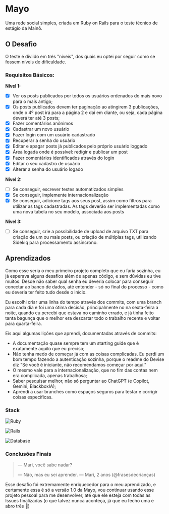 
# Mayo

Uma rede social simples, criada em Ruby on Rails para o teste técnico de estágio da Mainô.


## O Desafio

O teste é diviido em três "níveis", dos quais eu optei por seguir como se fossem níveis de dificuldade.

### Requisitos Básicos: 
**Nível 1:**
- [x]  Ver os posts publicados por todos os usuários ordenados do mais novo para o mais antigo; 
- [x]  Os posts publicados devem ter paginação ao atingirem 3 publicações, onde o 4º post irá para a página 2 e daí em diante, ou seja, cada página deverá ter até 3 posts; 
- [x]  Fazer comentários anônimos
- [x]  Cadastrar um novo usuário
- [x]  Fazer login com um usuário cadastrado
- [x]  Recuperar a senha do usuário
- [x]  Editar e apagar posts já publicados pelo próprio usuário loggado
- [x]  Área logada onde é possível: redigir e publicar um post
- [x]  Fazer comentários identificados através do login
- [x]  Editar o seu cadastro de usuário
- [x]  Alterar a senha do usuário logado

**Nível 2:**
- [ ]  Se conseguir, escrever testes automatizados simples
- [x]  Se conseguir, implemente internacionalização
- [x]  Se conseguir, adicione tags aos seus post, assim como filtros para utilizar as tags cadastradas. As tags deverão ser implementadas como uma nova tabela no seu modelo, associada aos posts

**Nível 3:**
- [ ]  Se conseguir, crie a possibilidade de upload de arquivo TXT para criação de um ou mais posts, ou criação de múltiplas tags, utilizando Sidekiq para processamento assíncrono.
## Aprendizados

Como esse seria o meu primeiro projeto completo que eu faria sozinha, eu já esperava alguns desafios além de apenas código, e sem dúvidas eu tive muitos. Desde não saber qual senha eu deveria colocar para conseguir conectar ao banco de dados, até entender - só no final do processo - como eu deveria ter feito tudo desde o início. 
 

Eu escolhi criar uma linha do tempo através dos commits, com uma branch para cada dia e foi uma ótima decisão, principalmente no na sexta-feira a noite, quando eu percebi que estava no caminho errado, e já tinha feito tanta bagunça que o melhor era descartar todo o trabalho recente e voltar para quarta-feira. 

Eis aqui algumas lições que aprendi, documentadas através de commits: 

- A documentação quase sempre tem um starting guide que é exatamente aquilo que eu preciso;
- Não tenha medo de começar já com as coisas complicadas. Eu perdi um bom tempo fazendo a autenticação sozinha, porque o readme do Devise diz "Se você é iniciante, não recomendamos começar por aqui."
- O mesmo vale para a internacionalização, que no fim das contas nem era complicada, apenas trabalhosa;
- Saber pesquisar melhor, não só perguntar ao ChatGPT (e Copilot, Gemini, BlackboxIA);
- Aprendi a usar branches como espaços seguros para testar e corrigir coisas específicas.

### Stack

![Ruby](https://img.shields.io/badge/Ruby-CC342D?style=for-the-badge&logo=ruby&logoColor=white)

![Rails](https://img.shields.io/badge/Ruby_on_Rails-CC0000?style=for-the-badge&logo=ruby-on-rails&logoColor=white)

![Database](https://img.shields.io/badge/PostgreSQL-316192?style=for-the-badge&logo=postgresql&logoColor=white)

### Conclusões Finais

> — Mari, você sabe nadar?
>
> — Não, mas eu sei aprender.  — Mari, 2 anos (@frasesdecrianças)

Esse desafio foi extremamente enriquecedor para o meu aprendizado, e certamente essa é só a versão 1.0 da Mayo, vou continuar usando esse projeto pessoal para me desenvolver, até que ele esteja com todas as Issues finalizadas (o que talvez nunca aconteça, já que eu fecho uma e abro três 🫠)
